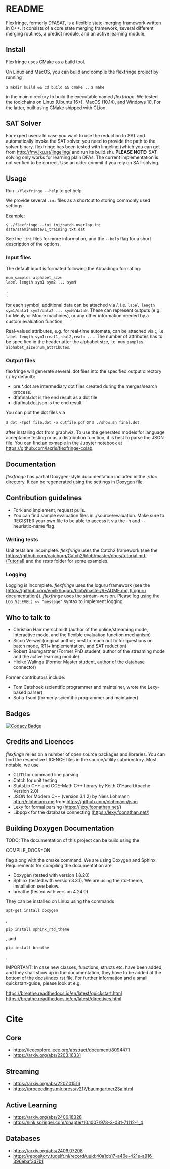 # README #

Flexfringe, formerly DFASAT, is a flexible state-merging framework written in C++. It consists of a core state merging framework, several different merging routines, a predict module, and an active learning module.

## Install ##

Flexfringe uses CMake as a build tool.

On Linux and MacOS, you can build and compile the flexfringe project by running

`$ mkdir build && cd build && cmake ..`
`$ make`

in the main directory to build the executable named *flexfringe*. We tested the toolchains on Linux (Ubuntu 16+), MacOS (10.14), and Windows 10. For the latter, built using CMake shipped with CLion.

## SAT Solver

For expert users: In case you want to use the reduction to SAT and automatically invoke the SAT solver, you need to provide the path to the solver binary. flexfringe has been tested with lingeling (which you can get from http://fmv.jku.at/lingeling/ and run its build.sh).
**PLEASE NOTE:** SAT solving only works for learning plain DFAs. The current implementation is not verified to be correct. Use an older commit if you rely on SAT-solving.

## Usage ##

Run `./flexfringe --help` to get help.

We provide several `.ini` files as a shortcut to storing commonly used settings.

Example:

`$ ./flexfringe --ini ini/batch-overlap.ini data/staminadata/1_training.txt.dat`

See the `.ini` files for more information, and the `--help` flag for a short description of the options.

### Input files ###

The default input is formated following the Abbadingo formating:

```
num_samples alphabet_size
label length sym1 sym2 ... symN
.
.
.
```
for each symbol, additional data can be attached via /, i.e. `label length sym1/data1 sym2/data2 ... symN/dataN`. These can represent outputs (e.g. for Mealy or Moore machines), or any other information needed by a custom evaluation function.

Real-valued attributes, e.g. for real-time automata, can be attached via :, i.e. `label length sym1:real1,real2,realn ...`. The number of attributes has to be specified in the header after the alphabet size, i.e. `num_samples alphabet_size:num_attributes`.

### Output files ###

flexfringe will generate several .dot files into the specified output directory (./ by default):

*  pre\:\*.dot are intermediary dot files created during the merges/search process.
*  dfafinal.dot is the end result as a dot file
*  dfafinal.dot.json is the end result

You can plot the dot files via

`$ dot -Tpdf file.dot -o outfile.pdf`
or
`$ ./show.sh final.dot`

after installing dot from graphviz.
To use the generated models for language acceptance testing or as a distribution function, it is best to parse the JSON file. You can find an exmaple in the Jupyter notebook at https://github.com/laxris/flexfringe-colab.

## Documentation ##

*flexfringe* has partial Doxygen-style documentation included in the *./doc* directory. It can be regenerated using the settings in Doxygen file.

## Contribution guidelines ##

*  Fork and implement, request pulls.
*  You can find sample evaluation files in ./source/evaluation. Make sure to REGISTER your own file to be able to access it via the -h and --heuristic-name flag.

### Writing tests ###

Unit tests are incomplete. *flexfringe* uses the Catch2 framework (see the [https://github.com/catchorg/Catch2/blob/master/docs/tutorial.md](Tutorial) and the *tests* folder for some examples.

### Logging ###
Logging is incomplete. *flexfringe* uses the loguru framework (see the [https://github.com/emilk/loguru/blob/master/README.md](Loguru documentation)). *flexfringe* uses the stream-version. Please log using the `LOG_S(LEVEL) << "message"` syntax to implement logging.

## Who to talk to ##

*   Christian Hammerschmidt (author of the online/streaming mode, interactive mode, and the flexible evaluation function mechanism)
*   Sicco Verwer (original author; best to reach out to for questions on batch mode, RTI+ implementation, and SAT reduction)
*   Robert Baumgartner (Former PhD student, author of the streaming mode and the active learning module)
*   Hielke Walinga (Former Master student, author of the database connector)

Former contributors include:
*   Tom Catshoek (scientific programmer and maintainer, wrote the Lexy-based parser)
*   Sofia Tsoni (formerly scientific programmer and maintainer)

## Badges ##
[![Codacy Badge](https://api.codacy.com/project/badge/Grade/ae975ed72f9c4e1bb19b18dc44aacf1f)](https://app.codacy.com/gh/tudelft-cda-lab/FlexFringe?utm_source=github.com&utm_medium=referral&utm_content=tudelft-cda-lab/FlexFringe&utm_campaign=Badge_Grade_Settings)

## Credits and Licences ##

*flexfinge* relies on a number of open source packages and libraries. You can find the respective LICENCE files in the source/utility subdirectory.
Most notable, we use

*   CLI11 for command line parsing
*   Catch for unit testing
*   StatsLib C++ and GCE-Math C++ library by Keith O'Hara (Apache Version 2.0)
*   JSON for Modern C++ (version 3.1.2) by Niels Lohmann <http://nlohmann.me> from https://github.com/nlohmann/json
*   Lexy for formal parsing (https://lexy.foonathan.net/)
*   Libpqxx for the database connecting (https://lexy.foonathan.net/)

## Building Doxygen Documentation

TODO:
The documentation of this project can be build using the

COMPILE_DOCS=ON

flag along with the cmake command. We are using Doxygen and Sphinx. Requirements for compiling the documentation
are

*   Doxygen (tested with version 1.8.20)
*   Sphinx (tested with version 3.3.1). We are using the rtd-theme, installation see below.
*   breathe (tested with version 4.24.0)

They can be installed on Linux using the commands

```shell
apt-get install doxygen
```
,

```shell
pip install sphinx_rtd_theme
```

, and

```shell
pip install breathe
```
.

IMPORTANT: In case new classes, functions, structs etc. have been added, and they shall show up in the documentation,
they have to be added at the bottom of the docs/index.rst file. For further information and a small quickstart-guide,
please look at e.g.

https://breathe.readthedocs.io/en/latest/quickstart.html
https://breathe.readthedocs.io/en/latest/directives.html

# Cite

## Core
* https://ieeexplore.ieee.org/abstract/document/8094471
* https://arxiv.org/abs/2203.16331

## Streaming
* https://arxiv.org/abs/2207.01516
* https://proceedings.mlr.press/v217/baumgartner23a.html

## Active Learning
* https://arxiv.org/abs/2406.18328
* https://link.springer.com/chapter/10.1007/978-3-031-71112-1_4

## Databases
* https://arxiv.org/abs/2406.07208
* https://repository.tudelft.nl/record/uuid:40a1cb17-a46e-421e-a916-396ebaf3d7b1
